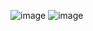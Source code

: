 ![image](https://github.com/andrew0416/ARInitialChessBoard/assets/5708754/4749684d-4696-467e-9de1-04eff365241a)
![image](https://github.com/andrew0416/ARInitialChessBoard/assets/5708754/c548d3c7-2feb-4955-ba7a-1d390a0b5e94)
